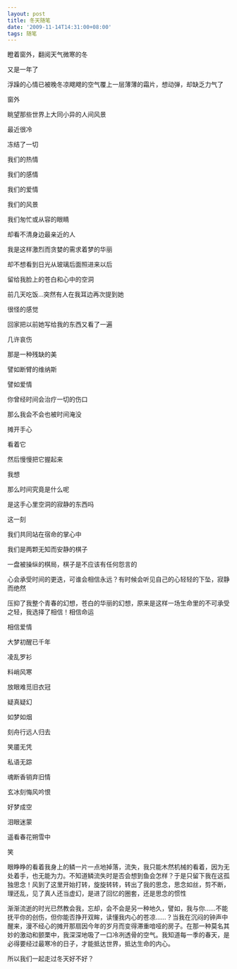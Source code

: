 ```yaml
---
layout: post
title: 冬天随笔
date: '2009-11-14T14:31:00+08:00'
tags: 随笔
---
```


瞪着窗外，翻阅天气微寒的冬

又是一年了

浮躁的心情已被晚冬凉飕飕的空气覆上一层薄薄的霜片，想动弹，却缺乏力气了

窗外

眺望那些世界上大同小异的人间风景

最近很冷

冻结了一切

我们的热情

我们的感情

我们的爱情

我们的风景

我们匆忙或从容的眼睛

却看不清身边最亲近的人

我是这样激烈而贪婪的需求着梦的华丽

却不想看到日光从玻璃后面照进来以后

留给我脸上的苍白和心中的空洞

前几天吃饭…突然有人在我耳边再次提到她

很怪的感觉

回家把以前她写给我的东西又看了一遍

几许哀伤

那是一种残缺的美

譬如断臂的维纳斯

譬如爱情

你曾经时间会治疗一切的伤口

那么我会不会也被时间淹没

摊开手心

看着它

然后慢慢把它握起来

我想

那么时间究竟是什么呢

是这手心里空洞的寂静的东西吗

这一刻

我们共同站在宿命的掌心中

我们是两颗无知而安静的棋子

一盘被操纵的棋局，棋子是不应该有任何怨言的

心会承受时间的更迭，可谁会相信永远？有时候会听见自己的心轻轻的下坠，寂静而绝然

压抑了我整个青春的幻想，苍白的华丽的幻想，原来是这样一场生命里的不可承受之轻，我选择了相信！相信命运

相信爱情

大梦初醒已千年

凌乱罗衫

料峭风寒

放眼难觅旧衣冠

疑真疑幻

如梦如烟

刻舟行远人归去

笑靥无凭

私语无踪

魂断香销弃旧情

玄冰刻悔风吟恨

好梦成空

泪眼迷蒙

遥看春花朔雪中

笑

眼睁睁的看着我身上的鳞一片一点地掉落，流失，我只能木然机械的看着，因为无处着手，也无能为力。不知道鳞流失时是否会想到鱼会怎样？于是只留下我在这孤独思念！风到了这里开始打转，旋旋转转，转出了我的思念，思念如丝，剪不断，理还乱，见了真人还当虚幻，是进了回忆的圈套，还是思念的惯性

渐渐流逝的时光已然教会我，忘却，会不会是另一种地久，譬如，我与你……不能抚平你的创伤，但你能否挣开双眸，读懂我内心的苍凉……？当我在沉闷的钟声中醒来，漫不经心的摊开那扇因今年的岁月而变得滞重喑哑的房子。在那一种莫名其妙的激动和颤栗中，我深深地吸了一口冷冽透骨的空气。我知道每一季的春天，是必得要经过最寒冷的日子，才能抵达世界，抵达生命的内心。

所以我们一起走过冬天好不好？
